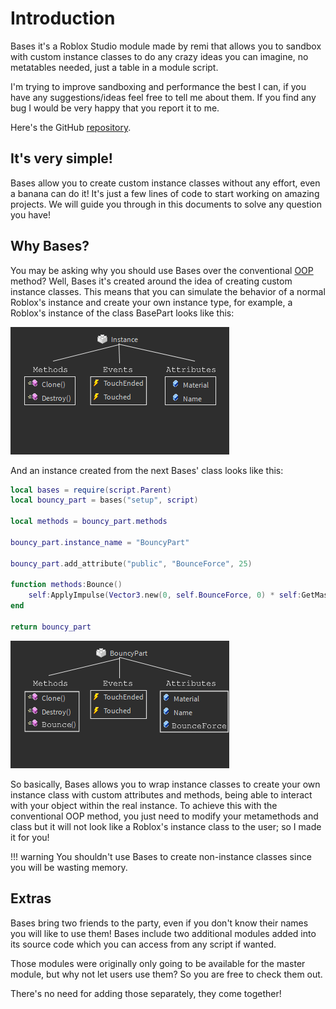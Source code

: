 # Introduction

Bases it's a Roblox Studio module made by remi that allows you to sandbox with custom instance classes to do any crazy ideas you can imagine, no metatables needed, just a table in a module script.

I'm trying to improve sandboxing and performance the best I can, if you have any suggestions/ideas feel free to tell me about them. If you find any bug I would be very happy that you report it to me.

Here's the GitHub [repository](https://github.com/remideas/Bases).

## It's very simple!

Bases allow you to create custom instance classes without any effort, even a banana can do it! It's just a few lines of code to start working on amazing projects. We will guide you
through in this documents to solve any question you have!

## Why Bases?

You may be asking why you should use Bases over the conventional [OOP](https://en.wikipedia.org/wiki/Object-oriented_programming) method? Well, Bases it's created around the idea of creating custom instance classes. This means that you can simulate the
behavior of a normal Roblox's instance and create your own instance type, for example, a Roblox's instance of the class BasePart looks like this:

![roblox instance](https://github.com/remideas/Bases/blob/main/images/BasePartClass.png?raw=true)

And an instance created from the next Bases' class looks like this:

```lua linenums="1"
local bases = require(script.Parent)
local bouncy_part = bases("setup", script)

local methods = bouncy_part.methods

bouncy_part.instance_name = "BouncyPart"

bouncy_part.add_attribute("public", "BounceForce", 25)

function methods:Bounce()
	self:ApplyImpulse(Vector3.new(0, self.BounceForce, 0) * self:GetMass() * 3)
end

return bouncy_part
```

![bases instance](https://github.com/remideas/Bases/blob/main/images/BouncyPartClass.png?raw=true)

So basically, Bases allows you to wrap instance classes to create your own instance class with custom attributes and methods, being able to interact with your object within the real instance.
To achieve this with the conventional OOP method, you just need to modify your metamethods and class but it will not look like a Roblox's instance class to the user; so I made it for you!

!!! warning
	You shouldn't use Bases to create non-instance classes since you will be wasting memory.
	
## Extras

Bases bring two friends to the party, even if you don't know their names you will like to use them! Bases include two additional modules added into its source code which you can access from any script if wanted.

Those modules were originally only going to be available for the master module, but why not let users use them? So you are free to check them out.

There's no need for adding those separately, they come together!